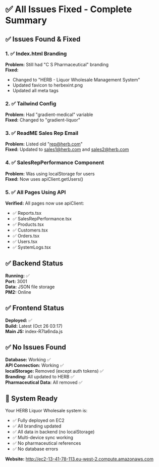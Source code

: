# ✅ All Issues Fixed - Complete Summary

## ✅ Issues Found & Fixed

### 1. ✅ Index.html Branding
**Problem:** Still had "C S Pharmaceutical" branding  
**Fixed:** 
- Changed to "HERB - Liquor Wholesale Management System"
- Updated favicon to herbexint.png
- Updated all meta tags

### 2. ✅ Tailwind Config
**Problem:** Had "gradient-medical" variable  
**Fixed:** Changed to "gradient-liquor"

### 3. ✅ ReadME Sales Rep Email
**Problem:** Listed old "rep@herb.com"  
**Fixed:** Updated to sales1@herb.com and sales2@herb.com

### 4. ✅ SalesRepPerformance Component
**Problem:** Was using localStorage for users  
**Fixed:** Now uses apiClient.getUsers()

### 5. ✅ All Pages Using API
**Verified:** All pages now use apiClient:
- ✅ Reports.tsx
- ✅ SalesRepPerformance.tsx
- ✅ Products.tsx
- ✅ Customers.tsx
- ✅ Orders.tsx
- ✅ Users.tsx
- ✅ SystemLogs.tsx

## ✅ Backend Status

**Running:** ✅  
**Port:** 3001  
**Data:** JSON file storage  
**PM2:** Online  

## ✅ Frontend Status

**Deployed:** ✅  
**Build:** Latest (Oct 26 03:17)  
**Main JS:** index-R7Ia6nda.js  

## ✅ No Issues Found

**Database:** Working ✅  
**API Connection:** Working ✅  
**localStorage:** Removed (except auth tokens) ✅  
**Branding:** All updated to HERB ✅  
**Pharmaceutical Data:** All removed ✅  

## 🎉 System Ready

Your HERB Liquor Wholesale system is:
- ✅ Fully deployed on EC2
- ✅ All branding updated
- ✅ All data in backend (no localStorage)
- ✅ Multi-device sync working
- ✅ No pharmaceutical references
- ✅ No database errors

**Website:** http://ec2-13-41-78-113.eu-west-2.compute.amazonaws.com

